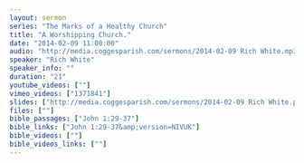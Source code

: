 ```yaml
---
layout: sermon
series: "The Marks of a Healthy Church"
title: "A Worshipping Church."
date: "2014-02-09 11:00:00"
audio: "http://media.coggesparish.com/sermons/2014-02-09 Rich White.mp3"
speaker: "Rich White"
speaker_info: ""
duration: "21"
youtube_videos: [""]
vimeo_videos: ["1371841"]
slides: ["http://media.coggesparish.com/sermons/2014-02-09 Rich White.pdf"]
files: [""]
bible_passages: ["John 1:29-37"]
bible_links: ["John 1:29-37&amp;version=NIVUK"]
bible_videos: [""]
bible_videos_links: [""]
---
```

